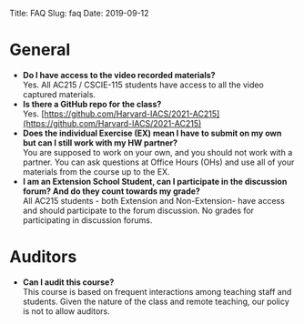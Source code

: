 Title: FAQ
Slug: faq
Date: 2019-09-12

<style>
pre {
  background-color: #F5F5F5;
  display: block;
  font-family: monospace;
  font-size: 14px;
  white-space: pre;
  border-color: #999999;
  border-width: 1px;
  border-style: solid;
  border-radius: 6px;
  margin: 1em 0;
  padding: 5px;
  white-space: pre-wrap;
}
.containerMain {
    display: flex;
    width: 100%;
    height: 300px;
}
</style>



# General
- **Do I have access to the video recorded materials?** <br/>
  Yes. All AC215 / CSCIE-115 students have access to all the video captured materials.
- **Is there a GitHub repo for the class?**<br/>
  Yes. [https://github.com/Harvard-IACS/2021-AC215](https://github.com/Harvard-IACS/2021-AC215) 
- **Does the individual Exercise (EX) mean I have to submit on my own but can I still work with my HW partner?**<br/>
  You are supposed to work on your own, and you should not work with a partner. You can ask questions at Office Hours (OHs) and use all of your materials from the course up to the EX.
- **I am an Extension School Student, can I participate in the  discussion forum? And do they count towards my grade?**<br/>
  All AC215 students - both Extension and Non-Extension- have access and should participate to the forum discussion. No grades for participating in discussion forums. 

# Auditors
- **Can I audit this course?**<br/>
  This course is based on frequent interactions among teaching staff and students. Given the nature of the class and remote teaching, our policy is not to allow auditors.
